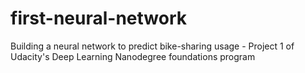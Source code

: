 # first-neural-network
Building a neural network to predict bike-sharing usage - Project 1 of Udacity's Deep Learning Nanodegree foundations program
